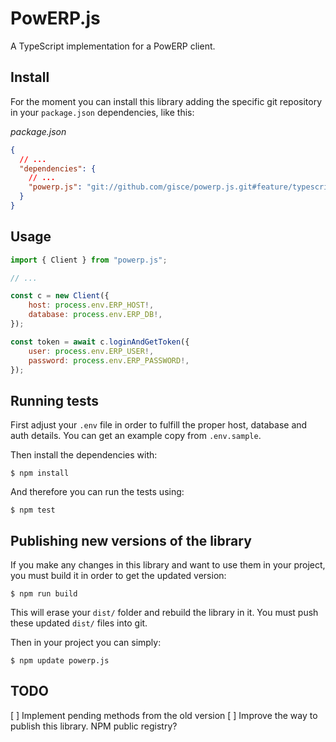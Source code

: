 # PowERP.js

A TypeScript implementation for a PowERP client.

## Install

For the moment you can install this library adding the specific git repository in your `package.json` dependencies, like this:

_package.json_

```json
{
  // ...
  "dependencies": {
    // ...
    "powerp.js": "git://github.com/gisce/powerp.js.git#feature/typescript"
  }
}
```

## Usage

```javascript
import { Client } from "powerp.js";

// ...

const c = new Client({
    host: process.env.ERP_HOST!,
    database: process.env.ERP_DB!,
});

const token = await c.loginAndGetToken({
    user: process.env.ERP_USER!,
    password: process.env.ERP_PASSWORD!,
});
```

## Running tests

First adjust your `.env` file in order to fulfill the proper host, database and auth details. You can get an example copy from `.env.sample`.

Then install the dependencies with:

```shell
$ npm install
```

And therefore you can run the tests using:

```shell
$ npm test
```

## Publishing new versions of the library

If you make any changes in this library and want to use them in your project, you must build it in order to get the updated version:

```shell
$ npm run build
```

This will erase your `dist/` folder and rebuild the library in it. You must push these updated `dist/` files into git.

Then in your project you can simply:

```shell
$ npm update powerp.js
```

## TODO

[ ] Implement pending methods from the old version
[ ] Improve the way to publish this library. NPM public registry?
